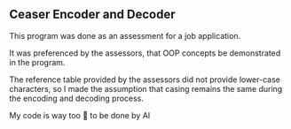 ## Ceaser Encoder and Decoder
This program was done as an assessment for a job application.

It was preferenced by the assessors, that OOP concepts be demonstrated in the program.

The reference table provided by the assessors did not provide lower-case characters, so I made the assumption that casing remains the same during the encoding and decoding process.

My code is way too 💩 to be done by AI
